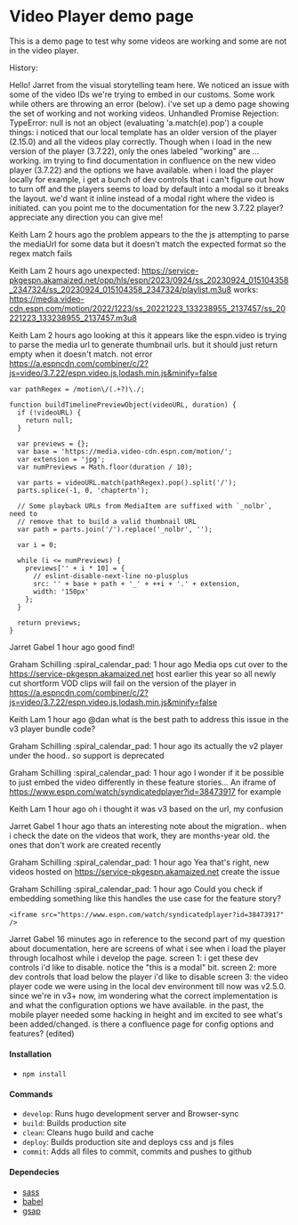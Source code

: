 # Video Player demo page

This is a demo page to test why some videos are working and some are not in the video player.

History:

Hello! Jarret from the visual storytelling team here. We noticed an issue with some of the video IDs we're trying to embed in our customs. Some work while others are throwing an error (below). i've set up a demo page showing the set of working and not working videos.
Unhandled Promise Rejection: TypeError: null is not an object (evaluating 'a.match(e).pop')
a couple things:
i noticed that our local template has an older version of the player (2.15.0) and all the videos play correctly. Though when i load in the new version of the player (3.7.22), only the ones labeled "working" are ... working.
im trying to find documentation in confluence on the new video player (3.7.22) and the options we have available. when i load the player locally for example, i get a bunch of dev controls that i can't figure out how to turn off and the players seems to load by default into a modal so it breaks the layout. we'd want it inline instead of a modal right where the video is initiated. can you point me to the documentation for the new 3.7.22 player?
appreciate any direction you can give me!

Keith Lam
  2 hours ago
the problem appears to the the js attempting to parse the mediaUrl for some data but it doesn't match the expected format so the regex match fails


Keith Lam
  2 hours ago
unexpected:
https://service-pkgespn.akamaized.net/opp/hls/espn/2023/0924/ss_20230924_015104358_2347324/ss_20230924_015104358_2347324/playlist.m3u8
works: https://media.video-cdn.espn.com/motion/2022/1223/ss_20221223_133238955_2137457/ss_20221223_133238955_2137457.m3u8


Keith Lam
  2 hours ago
looking at this it appears like the espn.video is trying to parse the media url to generate thumbnail urls.  but it should just return empty when it doesn't match.  not error https://a.espncdn.com/combiner/c/2?js=video/3.7.22/espn.video.js,lodash.min.js&minify=false

```
var pathRegex = /motion\/(.+?)\./;

function buildTimelinePreviewObject(videoURL, duration) {
  if (!videoURL) {
    return null;
  }

  var previews = {};
  var base = 'https://media.video-cdn.espn.com/motion/';
  var extension = 'jpg';
  var numPreviews = Math.floor(duration / 10);

  var parts = videoURL.match(pathRegex).pop().split('/');
  parts.splice(-1, 0, 'chaptertn');

  // Some playback URLs from MediaItem are suffixed with `_nolbr`, need to
  // remove that to build a valid thumbnail URL
  var path = parts.join('/').replace('_nolbr', '');

  var i = 0;

  while (i <= numPreviews) {
    previews['' + i * 10] = {
      // eslint-disable-next-line no-plusplus
      src: '' + base + path + '_' + ++i + '.' + extension,
      width: '150px'
    };
  }

  return previews;
}
```


Jarret Gabel
  1 hour ago
good find!


Graham Schilling
:spiral_calendar_pad:  1 hour ago
Media ops cut over to the https://service-pkgespn.akamaized.net host earlier this year so all newly cut shortform VOD clips will fail on the version of the player in https://a.espncdn.com/combiner/c/2?js=video/3.7.22/espn.video.js,lodash.min.js&minify=false


Keith Lam
  1 hour ago
@dan
 what is the best path to address this issue in the v3 player bundle code?


Graham Schilling
:spiral_calendar_pad:  1 hour ago
its actually the v2 player under the hood.. so support is deprecated


Graham Schilling
:spiral_calendar_pad:  1 hour ago
I wonder if it be possible to just embed the video differently in these feature stories... An iframe of https://www.espn.com/watch/syndicatedplayer?id=38473917 for example


Keith Lam
  1 hour ago
oh i thought it was v3 based on the url, my confusion


Jarret Gabel
  1 hour ago
thats an interesting note about the migration.. when i check the date on the videos that work, they are months-year old. the ones that don't work are created recently

Graham Schilling
:spiral_calendar_pad:  1 hour ago
Yea that's right, new videos hosted on https://service-pkgespn.akamaized.net create the issue


Graham Schilling
:spiral_calendar_pad:  1 hour ago
Could you check if embedding something like this handles the use case for the feature story?

```<iframe src="https://www.espn.com/watch/syndicatedplayer?id=38473917" />```


Jarret Gabel
  16 minutes ago
in reference to the second part of my question about documentation, here are screens of what i see when i load the player through localhost while i develop the page.
screen 1: i get these dev controls i'd like to disable. notice the "this is a modal" bit.
screen 2: more dev controls that load below the player i'd like to disable
screen 3: the video player code we were using in the local dev environment till now was v2.5.0. since we're in v3+ now, im wondering what the correct implementation is and what the configuration options we have available. in the past, the mobile player needed some hacking in height and im excited to see what's been added/changed. is there a confluence page for config options and features? (edited)

#### Installation
- `npm install`

#### Commands
- `develop`: Runs hugo development server and Browser-sync
- `build`: Builds production site
- `clean`: Cleans hugo build and cache
- `deploy`: Builds production site and deploys css and js files
- `commit`: Adds all files to commit, commits and pushes to github

#### Dependecies
- [sass](https://sass-lang.com)
- [babel](https://babeljs.io)
- [gsap](https://greensock.com/gsap/)
